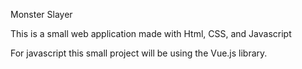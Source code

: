 Monster Slayer

This is a small web application made with Html, CSS, and Javascript

For javascript this small project will be using the Vue.js library.